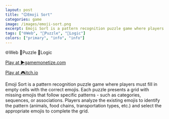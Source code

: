 ```yaml
---
layout: post
title: "😊Emoji Sort"
categories: game
image: /images/emoji-sort.png
excerpt: Emoji Sort is a pattern recognition puzzle game where players must fill in empty cells with the correct emojis. Each puzzle presents a grid with missing emojis that follow specific patterns - such as categories, sequences, or associations. 
tags: ["🌐Web", "🧩Puzzle", "🧠Logic"]
colors: ["primary", "info", "info"]
---
```


<span class="badge badge-primary">🌐Web</span>
<span class="badge badge-info">🧩Puzzle</span>
<span class="badge badge-info">🧠Logic</span>

<a href="https://html5.gamemonetize.co/g3gdro0n97mr5ar67bdj01z64283fh8k/" class="btn btn-primary btn-lg">Play at ▶️gamemonetize.com</a>

<a href="https://sublevelgames.itch.io/emoji-sort" class="btn btn-primary btn-lg">Play at 🎮itch.io</a>

Emoji Sort is a pattern recognition puzzle game where players must fill in empty cells with the correct emojis. Each puzzle presents a grid with missing emojis that follow specific patterns - such as categories, sequences, or associations. Players analyze the existing emojis to identify the pattern (animals, food chains, transportation types, etc.) and select the appropriate emojis to complete the grid.